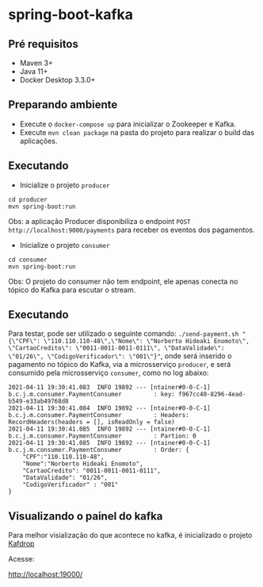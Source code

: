 # spring-boot-kafka

## Pré requisitos

- Maven 3+
- Java 11+
- Docker Desktop 3.3.0+ 

## Preparando ambiente

- Execute o `docker-compose up` para inicializar o Zookeeper e Kafka.
- Execute `mvn clean package` na pasta do projeto para realizar o build das aplicações.

## Executando 

- Inicialize o projeto `producer`
````
cd producer
mvn spring-boot:run
````

Obs: a aplicação Producer disponibiliza o endpoint `POST http://localhost:9000/payments` para receber os eventos dos pagamentos.


-  Inicialize o projeto `consumer`
````
cd consumer
mvn spring-boot:run
````
Obs: O projeto do consumer não tem endpoint, ele apenas conecta no tópico do Kafka para escutar o stream.


## Executando 


Para testar, pode ser utilizado o seguinte comando: `./send-payment.sh "{\"CPF\": \"110.110.110-48\",\"Nome\": \"Norberto Hideaki Enomoto\", \"CartaoCredito\": \"0011-0011-0011-0111\", \"DataValidade\": \"01/26\", \"CodigoVerificador\": \"001\"}"`, onde será inserido o pagamento no tópico do Kafka, via a microsserviço `producer`, e será consumido pela microsserviço `consumer`, como no log abaixo:
````
2021-04-11 19:30:41.083  INFO 19892 --- [ntainer#0-0-C-1] b.c.j.m.consumer.PaymentConsumer         : key: f967cc40-8296-4ead-b549-e33ab49768d8
2021-04-11 19:30:41.084  INFO 19892 --- [ntainer#0-0-C-1] b.c.j.m.consumer.PaymentConsumer         : Headers: RecordHeaders(headers = [], isReadOnly = false)
2021-04-11 19:30:41.085  INFO 19892 --- [ntainer#0-0-C-1] b.c.j.m.consumer.PaymentConsumer         : Partion: 0
2021-04-11 19:30:41.085  INFO 19892 --- [ntainer#0-0-C-1] b.c.j.m.consumer.PaymentConsumer         : Order: {
    "CPF":"110.110.110-48",
    "Nome":"Norberto Hideaki Enomoto",
    "CartaoCredito": "0011-0011-0011-0111",
    "DataValidade": "01/26",
    "CodigoVerificador" : "001"
}
````

## Visualizando o painel do kafka

Para melhor visialização do que acontece no kafka, é inicializado o projeto [Kafdrop](https://github.com/obsidiandynamics/kafdrop)

Acesse:

[http://localhost:19000/](http://localhost:19000/)
